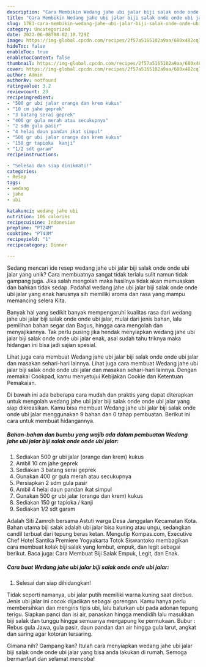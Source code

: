 ```yaml
---
description: "Cara Membikin Wedang jahe ubi jalar biji salak onde onde ubi jalar yang Mantap"
title: "Cara Membikin Wedang jahe ubi jalar biji salak onde onde ubi jalar yang Mantap"
slug: 1783-cara-membikin-wedang-jahe-ubi-jalar-biji-salak-onde-onde-ubi-jalar-yang-mantap
category: Uncategorized
date: 2022-06-08T08:02:10.729Z
image: https://img-global.cpcdn.com/recipes/2f57a5165102a9aa/680x482cq70/wedang-jahe-ubi-jalar-biji-salak-onde-onde-ubi-jalar-foto-resep-utama.jpg
hideToc: false
enableToc: true
enableTocContent: false
thumbnail: https://img-global.cpcdn.com/recipes/2f57a5165102a9aa/680x482cq70/wedang-jahe-ubi-jalar-biji-salak-onde-onde-ubi-jalar-foto-resep-utama.jpg
cover: https://img-global.cpcdn.com/recipes/2f57a5165102a9aa/680x482cq70/wedang-jahe-ubi-jalar-biji-salak-onde-onde-ubi-jalar-foto-resep-utama.jpg
author: Admin
authorAv: notfound
ratingvalue: 3.2
reviewcount: 23
recipeingredient:
- "500 gr ubi jalar orange dan krem kukus"
- "10 cm jahe geprek"
- "3 batang serai geprek"
- "400 gr gula merah atau secukupnya"
- "2 sdm gula pasir"
- "4 helai daun pandan ikat simpul"
- "500 gr ubi jalar orange dan krem kukus"
- "150 gr tapioka  kanji"
- "1/2 sdt garam"
recipeinstructions:

- "Selesai dan siap dinikmati!"
categories:
- Resep
tags:
- wedang
- jahe
- ubi

katakunci: wedang jahe ubi 
nutrition: 106 calories
recipecuisine: Indonesian
preptime: "PT24M"
cooktime: "PT43M"
recipeyield: "1"
recipecategory: Dinner

---
```





Sedang mencari ide resep wedang jahe ubi jalar biji salak onde onde ubi jalar yang unik? Cara membuatnya sangat tidak terlalu sulit namun tidak gampang juga. Jika salah mengolah maka hasilnya tidak akan memuaskan dan bahkan tidak sedap. Padahal wedang jahe ubi jalar biji salak onde onde ubi jalar yang enak harusnya sih memiliki aroma dan rasa yang mampu memancing selera Kita.





Banyak hal yang sedikit banyak mempengaruhi kualitas rasa dari wedang jahe ubi jalar biji salak onde onde ubi jalar, mulai dari jenis bahan, lalu pemilihan bahan segar dan Bagus, hingga cara mengolah dan menyajikannya. Tak perlu pusing jika hendak menyiapkan wedang jahe ubi jalar biji salak onde onde ubi jalar enak,      asal sudah tahu triknya maka hidangan ini bisa jadi sajian spesial.














Lihat juga cara membuat Wedang jahe ubi jalar biji salak onde onde ubi jalar dan masakan sehari-hari lainnya. Lihat juga cara membuat Wedang jahe ubi jalar biji salak onde onde ubi jalar dan masakan sehari-hari lainnya. Dengan memakai Cookpad, kamu menyetujui Kebijakan Cookie dan Ketentuan Pemakaian.






Di bawah ini ada beberapa cara mudah dan praktis yang dapat diterapkan untuk mengolah wedang jahe ubi jalar biji salak onde onde ubi jalar yang siap dikreasikan. Kamu bisa membuat Wedang jahe ubi jalar biji salak onde onde ubi jalar menggunakan 9 bahan dan 0 tahap pembuatan. Berikut ini cara untuk membuat hidangannya.

<!--inarticleads1-->

##### Bahan-bahan dan bumbu yang wajib ada dalam pembuatan Wedang jahe ubi jalar biji salak onde onde ubi jalar:

1. Sediakan 500 gr ubi jalar (orange dan krem) kukus
1. Ambil 10 cm jahe geprek
1. Sediakan 3 batang serai geprek
1. Gunakan 400 gr gula merah atau secukupnya
1. Persiapkan 2 sdm gula pasir
1. Ambil 4 helai daun pandan ikat simpul
1. Gunakan 500 gr ubi jalar (orange dan krem) kukus
1. Sediakan 150 gr tapioka / kanji
1. Sediakan 1/2 sdt garam


Adalah Siti Zamroh bersama Astuti warga Desa Janggalan Kecamatan Kota. Bahan utama biji salak adalah ubi jalar bisa kuning atau ungu, sedangkan candil terbuat dari tepung beras ketan. Mengutip Kompas.com, Executive Chef Hotel Santika Premiere Yogyakarta Totok Siswantoko membagikan cara membuat kolak biji salak yang lembut, empuk, dan legit sebagai berikut. Baca juga: Cara Membuat Biji Salak Empuk, Legit, dan Enak. 

<!--inarticleads2-->

##### Cara buat Wedang jahe ubi jalar biji salak onde onde ubi jalar:


1. Selesai dan siap dihidangkan!

Tidak seperti namanya, ubi jalar putih memiliki warna kuning saat direbus. Jenis ubi jalar ini cocok dijadikan sebagai gorengan. Kamu hanya perlu membersihkan dan mengiris tipis ubi, lalu balurkan ubi pada adonan tepung terigu. Siapkan panci dan isi air, panaskan hingga mendidih lalu masukkan biji salak dan tunggu hingga semuanya mengapung ke permukaan. Bubur : Rebus gula Jawa, gula pasir, daun pandan dan air hingga gula larut, angkat dan saring agar kotoran tersaring. 

Gimana nih? Gampang kan? Itulah cara menyiapkan wedang jahe ubi jalar biji salak onde onde ubi jalar yang bisa anda lakukan di rumah. Semoga bermanfaat dan selamat mencoba!
